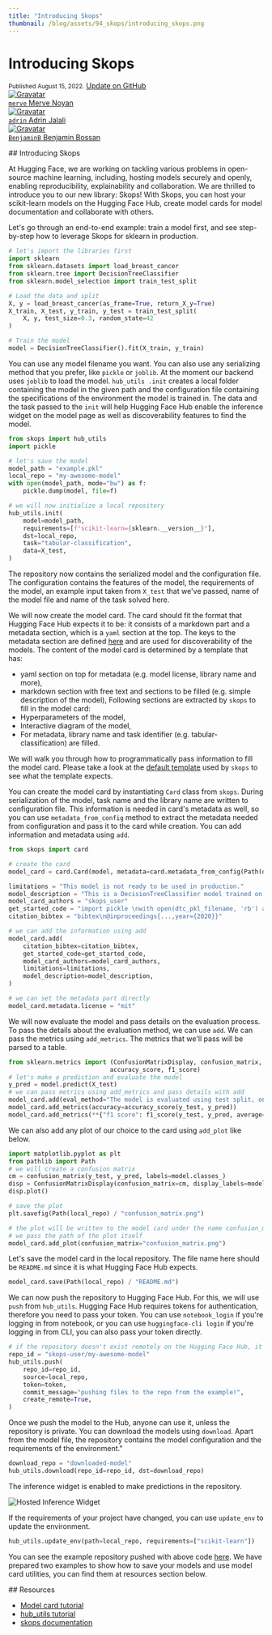 ```yaml
---
title: "Introducing Skops"
thumbnail: /blog/assets/94_skops/introducing_skops.png
---
```


<h1>
    Introducing Skops
</h1>

<div class="blog-metadata">
    <small>Published August 15, 2022.</small>
    <a target="_blank" class="btn no-underline text-sm mb-5 font-sans" href="https://github.com/huggingface/blog/blob/main/skops-library.md">
        Update on GitHub
    </a>
</div>

<div class="author-card">
    <a href="/merve">
        <img class="avatar avatar-user" src="https://aeiljuispo.cloudimg.io/v7/https://s3.amazonaws.com/moonup/production/uploads/1631694399207-6141a88b3a0ec78603c9e784.png?w=200&h=200&f=face" title="Gravatar">
        <div class="bfc">
            <code>merve</code>
            <span class="fullname">Merve Noyan</span>
        </div>
    </a>
    <a href="/adrin">
        <img class="avatar avatar-user" src="https://huggingface.co/avatars/f40271d9ff5ac148aab4c512f8ae6402.svg" title="Gravatar">
        <div class="bfc">
            <code>adrin</code>
            <span class="fullname">Adrin Jalali</span>
        </div>
    </a>
    <a href="/BenjaminB">
        <img class="avatar avatar-user" src="https://aeiljuispo.cloudimg.io/v7/https://s3.amazonaws.com/moonup/production/uploads/1656685953025-62bf03d1e80cec527083cd66.jpeg?w=200&h=200&f=face" title="Gravatar">
        <div class="bfc">
            <code>BenjaminB</code>
            <span class="fullname">Benjamin Bossan</span>
        </div>
    </a>
</div>

## Introducing Skops

At Hugging Face, we are working on tackling various problems in open-source machine learning, including, hosting models securely and openly, enabling reproducibility, explainability and collaboration. We are thrilled to introduce you to our new library: Skops! With Skops, you can host your scikit-learn models on the Hugging Face Hub, create model cards for model documentation and collaborate with others.

Let's go through an end-to-end example: train a model first, and see step-by-step how to leverage Skops for sklearn in production.

```python
# let's import the libraries first
import sklearn
from sklearn.datasets import load_breast_cancer
from sklearn.tree import DecisionTreeClassifier
from sklearn.model_selection import train_test_split

# Load the data and split
X, y = load_breast_cancer(as_frame=True, return_X_y=True)
X_train, X_test, y_train, y_test = train_test_split(
    X, y, test_size=0.3, random_state=42
)

# Train the model
model = DecisionTreeClassifier().fit(X_train, y_train)
```

You can use any model filename you want. You can also use any serializing method that you prefer, like `pickle` or `joblib`. At the moment our backend uses `joblib` to load the model. `hub_utils .init` creates a local folder containing the model in the given path and the configuration file containing the specifications of the environment the model is trained in. The data and the task passed to the `init` will help Hugging Face Hub enable the inference widget on the model page as well as discoverability features to find the model.

```python
from skops import hub_utils
import pickle

# let's save the model
model_path = "example.pkl"
local_repo = "my-awesome-model"
with open(model_path, mode="bw") as f:
    pickle.dump(model, file=f)

# we will now initialize a local repository
hub_utils.init(
    model=model_path, 
    requirements=[f"scikit-learn={sklearn.__version__}"], 
    dst=local_repo,
    task="tabular-classification",
    data=X_test,
)
```

The repository now contains the serialized model and the configuration file. The configuration contains the features of the model, the requirements of the model, an example input taken from `X_test` that we've passed, name of the model file and name of the task solved here.

We will now create the model card. The card should fit the format that Hugging Face Hub expects it to be: it consists of a markdown part and a metadata section, which is a `yaml` section at the top. The keys to the metadata section are defined [here](https://huggingface.co/docs/hub/models-cards#model-card-metadata) and are used for discoverability of the models. 
The content of the model card is determined by a template that has:
- yaml section on top for metadata (e.g. model license, library name and more),
- markdown section with free text and sections to be filled (e.g. simple description of the model),
Following sections are extracted by `skops` to fill in the model card:
- Hyperparameters of the model,
- Interactive diagram of the model,
- For metadata, library name and task identifier (e.g. tabular-classification) are filled.

We will walk you through how to programmatically pass information to fill the model card. Please take a look at the [default template](https://github.com/skops-dev/skops/blob/main/skops/card/default_template.md) used by `skops` to see what the template expects.

You can create the model card by instantiating `Card` class from `skops`. During serialization of the model, task name and the library name are written to configuration file. This information is needed in card's metadata as well, so you can use `metadata_from_config` method to extract the metadata needed from configuration and pass it to the card while creation. You can add information and metadata using `add`.

```python
from skops import card

# create the card 
model_card = card.Card(model, metadata=card.metadata_from_config(Path(destination_folder)))

limitations = "This model is not ready to be used in production."
model_description = "This is a DecisionTreeClassifier model trained on breast cancer dataset."
model_card_authors = "skops_user"
get_started_code = "import pickle \nwith open(dtc_pkl_filename, 'rb') as file: \n    clf = pickle.load(file)"
citation_bibtex = "bibtex\n@inproceedings{...,year={2020}}"

# we can add the information using add
model_card.add(
    citation_bibtex=citation_bibtex,
    get_started_code=get_started_code,
    model_card_authors=model_card_authors,
    limitations=limitations,
    model_description=model_description,
)

# we can set the metadata part directly
model_card.metadata.license = "mit"
```

We will now evaluate the model and pass details on the evaluation process. To pass the details about the evaluation method, we can use `add`. We can pass the metrics using `add_metrics`. The metrics that we'll pass will be parsed to a table. 

```python
from sklearn.metrics import (ConfusionMatrixDisplay, confusion_matrix,
                            accuracy_score, f1_score)
# let's make a prediction and evaluate the model
y_pred = model.predict(X_test)
# we can pass metrics using add_metrics and pass details with add
model_card.add(eval_method="The model is evaluated using test split, on accuracy and F1 score with macro average.")
model_card.add_metrics(accuracy=accuracy_score(y_test, y_pred))
model_card.add_metrics(**{"f1 score": f1_score(y_test, y_pred, average="micro")})
```

We can also add any plot of our choice to the card using `add_plot` like below.

```python
import matplotlib.pyplot as plt
from pathlib import Path
# we will create a confusion matrix
cm = confusion_matrix(y_test, y_pred, labels=model.classes_)
disp = ConfusionMatrixDisplay(confusion_matrix=cm, display_labels=model.classes_)
disp.plot()

# save the plot
plt.savefig(Path(local_repo) / "confusion_matrix.png")

# the plot will be written to the model card under the name confusion_matrix
# we pass the path of the plot itself
model_card.add_plot(confusion_matrix="confusion_matrix.png")
```

Let's save the model card in the local repository. The file name here should be `README.md` since it is what Hugging Face Hub expects.
```python
model_card.save(Path(local_repo) / "README.md")
```

We can now push the repository to Hugging Face Hub. For this, we will use `push` from `hub_utils`. Hugging Face Hub requires tokens for authentication, therefore you need to pass your token. You can use `notebook_login` if you're logging in from notebook, or you can use `huggingface-cli login` if you're logging in from CLI, you can also pass your token directly.

```python
# if the repository doesn't exist remotely on the Hugging Face Hub, it will be created when we set create_remote to True
repo_id = "skops-user/my-awesome-model"
hub_utils.push(
    repo_id=repo_id,
    source=local_repo,
    token=token,
    commit_message="pushing files to the repo from the example!",
    create_remote=True,
)
```

Once we push the model to the Hub, anyone can use it, unless the repository is private. You can download the models using `download`. Apart from the model file, the repository contains the model configuration and the requirements of the environment."

```python
download_repo = "downloaded-model"
hub_utils.download(repo_id=repo_id, dst=download_repo)
```

The inference widget is enabled to make predictions in the repository.

![Hosted Inference Widget](blog/assets/94_skops/skops_widget.png)

If the requirements of your project have changed, you can use `update_env` to update the environment.

```python
hub_utils.update_env(path=local_repo, requirements=["scikit-learn"])
```

You can see the example repository pushed with above code [here](https://huggingface.co/scikit-learn/skops-blog-example).
We have prepared two examples to show how to save your models and use model card utilities, you can find them at resources section below.


## Resources
- [Model card tutorial](https://skops.readthedocs.io/en/latest/auto_examples/plot_model_card.html)
- [hub_utils tutorial](https://skops.readthedocs.io/en/latest/auto_examples/plot_hf_hub.html)
- [skops documentation](https://skops.readthedocs.io/en/latest/modules/classes.html)